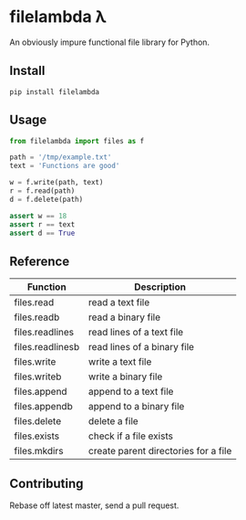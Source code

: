 # filelambda &#955;
An obviously impure functional file library for Python.

## Install
```
pip install filelambda
```

## Usage

```python
from filelambda import files as f

path = '/tmp/example.txt'
text = 'Functions are good'

w = f.write(path, text)
r = f.read(path)
d = f.delete(path)

assert w == 18
assert r == text
assert d == True
```

## Reference

| Function         | Description                          |
| ---------------- | ------------------------------------ |
| files.read       | read a text file                     |
| files.readb      | read a binary file                   |
| files.readlines  | read lines of a text file            |
| files.readlinesb | read lines of a binary file          |
| files.write      | write a text file                    |
| files.writeb     | write a binary file                  |
| files.append     | append to a text file                |
| files.appendb    | append to a binary file              |
| files.delete     | delete a file                        |
| files.exists     | check if a file exists               |
| files.mkdirs     | create parent directories for a file |

## Contributing
Rebase off latest master, send a pull request.


